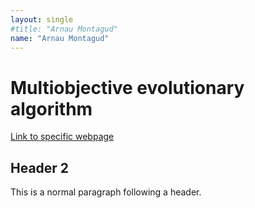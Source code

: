 ```yaml
---
layout: single
#title: "Arnau Montagud"
name: "Arnau Montagud"
---
```


# [](#header-1)Multiobjective evolutionary algorithm

[Link to specific webpage](https://arnaumontagud.github.io/metamode)

## [](#header-2)Header 2

This is a normal paragraph following a header. 
